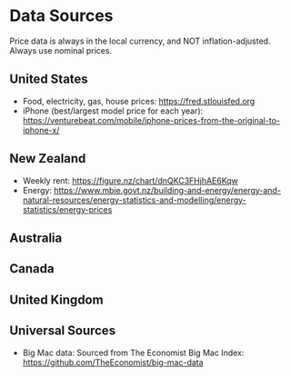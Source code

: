 # Data Sources

Price data is always in the local currency, and NOT inflation-adjusted. Always use nominal prices.

## United States
- Food, electricity, gas, house prices: https://fred.stlouisfed.org
- iPhone (best/largest model price for each year): https://venturebeat.com/mobile/iphone-prices-from-the-original-to-iphone-x/

## New Zealand
- Weekly rent: https://figure.nz/chart/dnQKC3FHjhAE6Kqw
- Energy: https://www.mbie.govt.nz/building-and-energy/energy-and-natural-resources/energy-statistics-and-modelling/energy-statistics/energy-prices

## Australia

## Canada

## United Kingdom


## Universal Sources
- Big Mac data: Sourced from The Economist Big Mac Index: https://github.com/TheEconomist/big-mac-data
